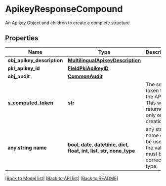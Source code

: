 # ApikeyResponseCompound

An Apikey Object and children to create a complete structure

## Properties
Name | Type | Description | Notes
------------ | ------------- | ------------- | -------------
**obj_apikey_description** | [**MultilingualApikeyDescription**](MultilingualApikeyDescription.md) |  | 
**pki_apikey_id** | [**FieldPkiApikeyID**](FieldPkiApikeyID.md) |  | 
**obj_audit** | [**CommonAudit**](CommonAudit.md) |  | 
**s_computed_token** | **str** | The secret token for the API key.  This will be returned only on creation. | [optional] 
**any string name** | **bool, date, datetime, dict, float, int, list, str, none_type** | any string name can be used but the value must be the correct type | [optional]

[[Back to Model list]](../README.md#documentation-for-models) [[Back to API list]](../README.md#documentation-for-api-endpoints) [[Back to README]](../README.md)


